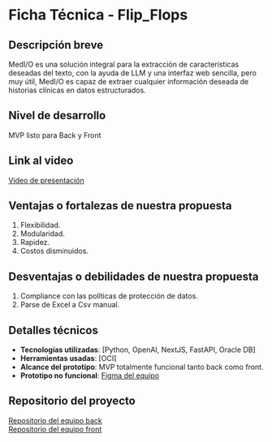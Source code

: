 # Ficha Técnica - Flip_Flops

## Descripción breve
MedI/O es una solución integral para la extracción de características deseadas del texto, con la ayuda de LLM y una interfaz web sencilla, pero muy útil, MedI/O es capaz de extraer cualquier información deseada de historias clínicas en datos estructurados. 

## Nivel de desarrollo
MVP listo para Back y Front

## Link al video
[Video de presentación](URL)

## Ventajas o fortalezas de nuestra propuesta
1. Flexibilidad.
2. Modularidad.
3. Rapidez.
4. Costos disminuidos.

## Desventajas o debilidades de nuestra propuesta
1. Compliance con las políticas de protección de datos.
2. Parse de Excel a Csv manual. 

## Detalles técnicos
- **Tecnologías utilizadas**: [Python, OpenAI, NextJS, FastAPI, Oracle DB]
- **Herramientas usadas**: [OCI]
- **Alcance del prototipo**: MVP totalmente funcional tanto back como front.
- **Prototipo no funcional**: [Figma del equipo](https://www.figma.com/proto/N0VOA3HbXxXqyix74qbbrx/FrontEnd---Sabana-Hack?node-id=1-3&node-type=canvas&scaling=min-zoom&content-scaling=fixed&page-id=0%3A1&starting-point-node-id=1%3A3)


## Repositorio del proyecto
[Repositorio del equipo back](https://github.com/Jeanvaes/Back.INC.FlipFlops.co)
<br>
[Repositorio del equipo front](https://github.com/Jeanvaes/Front.INC.Fliflops.co)

